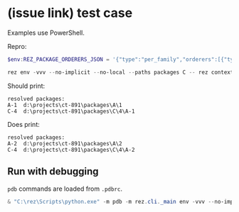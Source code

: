 # (issue link) test case

Examples use PowerShell.

Repro:
```powershell
$env:REZ_PACKAGE_ORDERERS_JSON = '{"type":"per_family","orderers":[{"type":"version_split","packages":["A"],"first_version":"1"}]}'

rez env -vvv --no-implicit --no-local --paths packages C -- rez context
```

Should print:
```
resolved packages:
A-1  d:\projects\ct-891\packages\A\1
C-4  d:\projects\ct-891\packages\C\4\A-1
```

Does print:
```
resolved packages:
A-2  d:\projects\ct-891\packages\A\2
C-4  d:\projects\ct-891\packages\C\4\A-2
```

## Run with debugging

`pdb` commands are loaded from `.pdbrc`.

```powershell
& "C:\rez\Scripts\python.exe" -m pdb -m rez.cli._main env -vvv --no-implicit --no-local --paths packages C -- rez context
```
